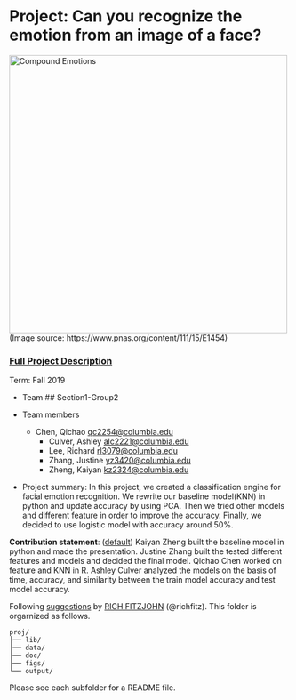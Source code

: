 # Project: Can you recognize the emotion from an image of a face? 
<img src="figs/CE.jpg" alt="Compound Emotions" width="500"/>
(Image source: https://www.pnas.org/content/111/15/E1454)

### [Full Project Description](doc/project3_desc.md)

Term: Fall 2019

+ Team ## Section1-Group2
+ Team members
	+ Chen, Qichao qc2254@columbia.edu
        + Culver, Ashley alc2221@columbia.edu
        + Lee, Richard rl3079@columbia.edu
        + Zhang, Justine yz3420@columbia.edu
        + Zheng, Kaiyan kz2324@columbia.edu

+ Project summary: In this project, we created a classification engine for facial emotion recognition. We rewrite our baseline model(KNN) in python and update accuracy by using PCA. Then we tried other models and different feature in order to improve the accuracy. Finally, we decided to use logistic model with accuracy around 50%.
	
**Contribution statement**: ([default](doc/a_note_on_contributions.md)) Kaiyan Zheng built the baseline model in python and made the presentation. Justine Zhang built the tested different features and models and decided the final model. Qichao Chen worked on feature and KNN in R.  Ashley Culver analyzed the models on the basis of time, accuracy, and similarity between the train model accuracy and test model accuracy.

Following [suggestions](http://nicercode.github.io/blog/2013-04-05-projects/) by [RICH FITZJOHN](http://nicercode.github.io/about/#Team) (@richfitz). This folder is orgarnized as follows.

```
proj/
├── lib/
├── data/
├── doc/
├── figs/
└── output/
```

Please see each subfolder for a README file.

